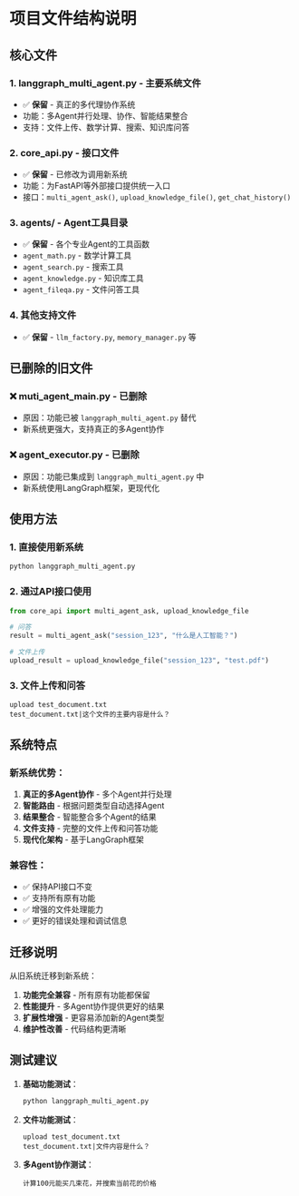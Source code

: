 # 项目文件结构说明

## 核心文件

### 1. **langgraph_multi_agent.py** - 主要系统文件
- ✅ **保留** - 真正的多代理协作系统
- 功能：多Agent并行处理、协作、智能结果整合
- 支持：文件上传、数学计算、搜索、知识库问答

### 2. **core_api.py** - 接口文件
- ✅ **保留** - 已修改为调用新系统
- 功能：为FastAPI等外部接口提供统一入口
- 接口：`multi_agent_ask()`, `upload_knowledge_file()`, `get_chat_history()`

### 3. **agents/** - Agent工具目录
- ✅ **保留** - 各个专业Agent的工具函数
- `agent_math.py` - 数学计算工具
- `agent_search.py` - 搜索工具
- `agent_knowledge.py` - 知识库工具
- `agent_fileqa.py` - 文件问答工具

### 4. **其他支持文件**
- ✅ **保留** - `llm_factory.py`, `memory_manager.py` 等

## 已删除的旧文件

### ❌ **muti_agent_main.py** - 已删除
- 原因：功能已被 `langgraph_multi_agent.py` 替代
- 新系统更强大，支持真正的多Agent协作

### ❌ **agent_executor.py** - 已删除
- 原因：功能已集成到 `langgraph_multi_agent.py` 中
- 新系统使用LangGraph框架，更现代化

## 使用方法

### 1. 直接使用新系统
```bash
python langgraph_multi_agent.py
```

### 2. 通过API接口使用
```python
from core_api import multi_agent_ask, upload_knowledge_file

# 问答
result = multi_agent_ask("session_123", "什么是人工智能？")

# 文件上传
upload_result = upload_knowledge_file("session_123", "test.pdf")
```

### 3. 文件上传和问答
```
upload test_document.txt
test_document.txt|这个文件的主要内容是什么？
```

## 系统特点

### 新系统优势：
1. **真正的多Agent协作** - 多个Agent并行处理
2. **智能路由** - 根据问题类型自动选择Agent
3. **结果整合** - 智能整合多个Agent的结果
4. **文件支持** - 完整的文件上传和问答功能
5. **现代化架构** - 基于LangGraph框架

### 兼容性：
- ✅ 保持API接口不变
- ✅ 支持所有原有功能
- ✅ 增强的文件处理能力
- ✅ 更好的错误处理和调试信息

## 迁移说明

从旧系统迁移到新系统：
1. **功能完全兼容** - 所有原有功能都保留
2. **性能提升** - 多Agent协作提供更好的结果
3. **扩展性增强** - 更容易添加新的Agent类型
4. **维护性改善** - 代码结构更清晰

## 测试建议

1. **基础功能测试**：
   ```bash
   python langgraph_multi_agent.py
   ```

2. **文件功能测试**：
   ```
   upload test_document.txt
   test_document.txt|文件内容是什么？
   ```

3. **多Agent协作测试**：
   ```
   计算100元能买几束花，并搜索当前花的价格
   ``` 